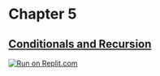 # Chapter 5
## [Conditionals and Recursion](https://benlauwens.github.io/ThinkJulia.jl/latest/book.html#chap05)

[![Run on Replit.com](https://replit.com/badge/github/yashppawar/ThinkJuliaExercises.jl)](https://replit.com/@yashpawar/ThinkJuliaExercisesjl#Chapter5/README.md)